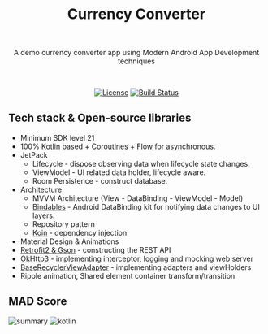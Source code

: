 
<h1 align="center">Currency Converter</h1></br>
<p align="center">  
A demo currency converter app using Modern Android App Development techniques 
</p>
</br>

<p align="center">
 <a href="https://opensource.org/licenses/Apache-2.0"><img alt="License" src="https://img.shields.io/badge/License-Apache%202.0-blue.svg"/></a>
 <a href="https://github.com/abinashnp/Currency-Converter/actions"><img alt="Build Status" src="https://github.com/skydoves/DisneyMotions/workflows/Android%20CI/badge.svg"/></a> 
</p>


## Tech stack & Open-source libraries
- Minimum SDK level 21
- 100% [Kotlin](https://kotlinlang.org/) based + [Coroutines](https://github.com/Kotlin/kotlinx.coroutines) + [Flow](https://kotlin.github.io/kotlinx.coroutines/kotlinx-coroutines-core/kotlinx.coroutines.flow/) for asynchronous.
- JetPack
  - Lifecycle - dispose observing data when lifecycle state changes.
  - ViewModel - UI related data holder, lifecycle aware.
  - Room Persistence - construct database.
- Architecture
  - MVVM Architecture (View - DataBinding - ViewModel - Model)
  - [Bindables](https://github.com/skydoves/bindables) - Android DataBinding kit for notifying data changes to UI layers.
  - Repository pattern
  - [Koin](https://github.com/InsertKoinIO/koin) - dependency injection
- Material Design & Animations
- [Retrofit2 & Gson](https://github.com/square/retrofit) - constructing the REST API
- [OkHttp3](https://github.com/square/okhttp) - implementing interceptor, logging and mocking web server
- [BaseRecyclerViewAdapter](https://github.com/skydoves/BaseRecyclerViewAdapter) - implementing adapters and viewHolders
- Ripple animation, Shared element container transform/transition

## MAD Score
![summary](https://user-images.githubusercontent.com/24237865/103010250-58eaaa00-457b-11eb-90d6-e62beda756b0.png)
![kotlin](https://user-images.githubusercontent.com/24237865/103010255-5a1bd700-457b-11eb-8959-0a7c4a2b4bda.png)
